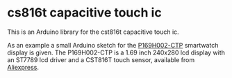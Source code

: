 # cs816t capacitive touch ic

This is an Arduino library for the cst816t capacitive touch ic.

As an example a small Arduino sketch for the [P169H002-CTP](https://www.google.com/search?q=P169H002-CTP) smartwatch display is given. The P169H002-CTP is a 1.69 inch 240x280 lcd display with an ST7789 lcd driver and a CST816T touch sensor, available from [Aliexpress](https://www.aliexpress.com/item/1005005238299349.html).
